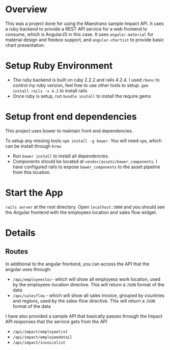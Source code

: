 
# Overview

This was a project done for using the Maestrano sample Impact API. It uses a ruby backend to provide a REST API service for a web frontend to consume, which is AngularJS in this case. It uses `angular-material` for material design and flexbox support, and `angular-chartist` to provide basic chart presentation.

# Setup Ruby Environment

* The ruby backend is built on ruby 2.2.2 and rails 4.2.4. I used `rbenv` to control my ruby version, feel free to use other tools to setup. `gem install rails -v 4.2` to install rails
* Once ruby is setup, run `bundle install` to install the require gems

# Setup front end dependencies

This project uses bower to maintain front end dependencies.

To setup any missing tools `npm install -g bower`. You will need `npm`, which can be install through `brew`

* Run `bower install` to install all dependencies.
* Components should be located at `vendor/assets/bower_components`. I have configured rails to expose `bower_components` to the asset pipeline from this location.

# Start the App
`rails server` at the root directory.
Open `localhost:3000` and you should see the Angular frontend with the employees location and sales flow widget.

# Details

## Routes
In additional to the angular frontend, you can access the API that the angular uses through:
* `/api/employeesloc`- which will show all employess work location, used by the employees-location directive. This will return a `JSON` format of the data
* `/api/salesflow` - which will show all sales invoice, grouped by countries and regions, used by the sales-flow directive. This will return a `JSON` format of the data

I have also provided a sample API that basically passes through the Impact API responses that the service gets from the API
* `/api/impact/employeelist`
* `/api/impact/employeedetail`
* `/api/impact/invoicelist`
